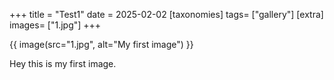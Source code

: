 +++
title = "Test1"
date = 2025-02-02
[taxonomies]
tags= ["gallery"]
[extra]
images= ["1.jpg"]
+++


{{ image(src="1.jpg", alt="My first image") }}

Hey this is my first image.
